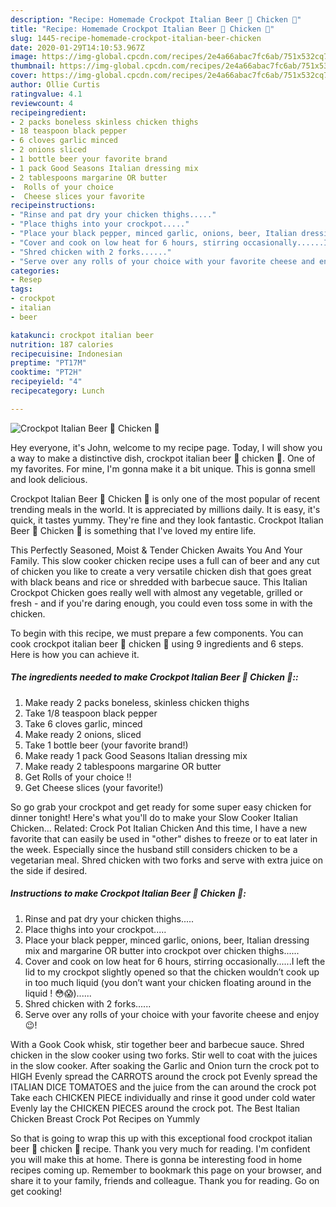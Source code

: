 ```yaml
---
description: "Recipe: Homemade Crockpot Italian Beer 🍺 Chicken 🐔"
title: "Recipe: Homemade Crockpot Italian Beer 🍺 Chicken 🐔"
slug: 1445-recipe-homemade-crockpot-italian-beer-chicken
date: 2020-01-29T14:10:53.967Z
image: https://img-global.cpcdn.com/recipes/2e4a66abac7fc6ab/751x532cq70/crockpot-italian-beer-🍺-chicken-🐔-recipe-main-photo.jpg
thumbnail: https://img-global.cpcdn.com/recipes/2e4a66abac7fc6ab/751x532cq70/crockpot-italian-beer-🍺-chicken-🐔-recipe-main-photo.jpg
cover: https://img-global.cpcdn.com/recipes/2e4a66abac7fc6ab/751x532cq70/crockpot-italian-beer-🍺-chicken-🐔-recipe-main-photo.jpg
author: Ollie Curtis
ratingvalue: 4.1
reviewcount: 4
recipeingredient:
- 2 packs boneless skinless chicken thighs
- 18 teaspoon black pepper
- 6 cloves garlic minced
- 2 onions sliced
- 1 bottle beer your favorite brand
- 1 pack Good Seasons Italian dressing mix
- 2 tablespoons margarine OR butter
-  Rolls of your choice 
-  Cheese slices your favorite
recipeinstructions:
- "Rinse and pat dry your chicken thighs....."
- "Place thighs into your crockpot....."
- "Place your black pepper, minced garlic, onions, beer, Italian dressing mix and margarine OR butter into crockpot over chicken thighs......"
- "Cover and cook on low heat for 6 hours, stirring occasionally......I left the lid to my crockpot slightly opened so that the chicken wouldn’t cook up in too much liquid (you don’t want your chicken floating around in the liquid ! 😳😱)......"
- "Shred chicken with 2 forks......"
- "Serve over any rolls of your choice with your favorite cheese and enjoy 😉!"
categories:
- Resep
tags:
- crockpot
- italian
- beer

katakunci: crockpot italian beer
nutrition: 187 calories
recipecuisine: Indonesian
preptime: "PT17M"
cooktime: "PT2H"
recipeyield: "4"
recipecategory: Lunch

---
```



![Crockpot Italian Beer 🍺 Chicken 🐔](https://img-global.cpcdn.com/recipes/2e4a66abac7fc6ab/751x532cq70/crockpot-italian-beer-🍺-chicken-🐔-recipe-main-photo.jpg)

Hey everyone, it's John, welcome to my recipe page. Today, I will show you a way to make a distinctive dish, crockpot italian beer 🍺 chicken 🐔. One of my favorites. For mine, I'm gonna make it a bit unique. This is gonna smell and look delicious.

Crockpot Italian Beer 🍺 Chicken 🐔 is only one of the most popular of recent trending meals in the world. It is appreciated by millions daily. It is easy, it's quick, it tastes yummy. They're fine and they look fantastic. Crockpot Italian Beer 🍺 Chicken 🐔 is something that I've loved my entire life.

This Perfectly Seasoned, Moist &amp; Tender Chicken Awaits You And Your Family. This slow cooker chicken recipe uses a full can of beer and any cut of chicken you like to create a very versatile chicken dish that goes great with black beans and rice or shredded with barbecue sauce. This Italian Crockpot Chicken goes really well with almost any vegetable, grilled or fresh - and if you&#39;re daring enough, you could even toss some in with the chicken.


To begin with this recipe, we must prepare a few components. You can cook crockpot italian beer 🍺 chicken 🐔 using 9 ingredients and 6 steps. Here is how you can achieve it.

##### The ingredients needed to make Crockpot Italian Beer 🍺 Chicken 🐔::

1. Make ready 2 packs boneless, skinless chicken thighs
1. Take 1/8 teaspoon black pepper
1. Take 6 cloves garlic, minced
1. Make ready 2 onions, sliced
1. Take 1 bottle beer (your favorite brand!)
1. Make ready 1 pack Good Seasons Italian dressing mix
1. Make ready 2 tablespoons margarine OR butter
1. Get  Rolls of your choice !!
1. Get  Cheese slices (your favorite!)


So go grab your crockpot and get ready for some super easy chicken for dinner tonight! Here&#39;s what you&#39;ll do to make your Slow Cooker Italian Chicken… Related: Crock Pot Italian Chicken And this time, I have a new favorite that can easily be used in &#34;other&#34; dishes to freeze or to eat later in the week. Especially since the husband still considers chicken to be a vegetarian meal. Shred chicken with two forks and serve with extra juice on the side if desired. 

##### Instructions to make Crockpot Italian Beer 🍺 Chicken 🐔:

1. Rinse and pat dry your chicken thighs.....
1. Place thighs into your crockpot.....
1. Place your black pepper, minced garlic, onions, beer, Italian dressing mix and margarine OR butter into crockpot over chicken thighs......
1. Cover and cook on low heat for 6 hours, stirring occasionally......I left the lid to my crockpot slightly opened so that the chicken wouldn’t cook up in too much liquid (you don’t want your chicken floating around in the liquid ! 😳😱)......
1. Shred chicken with 2 forks......
1. Serve over any rolls of your choice with your favorite cheese and enjoy 😉!


With a Gook Cook whisk, stir together beer and barbecue sauce. Shred chicken in the slow cooker using two forks. Stir well to coat with the juices in the slow cooker. After soaking the Garlic and Onion turn the crock pot to HIGH Evenly spread the CARROTS around the crock pot Evenly spread the ITALIAN DICE TOMATOES and the juice from the can around the crock pot Take each CHICKEN PIECE individually and rinse it good under cold water Evenly lay the CHICKEN PIECES around the crock pot. The Best Italian Chicken Breast Crock Pot Recipes on Yummly 

So that is going to wrap this up with this exceptional food crockpot italian beer 🍺 chicken 🐔 recipe. Thank you very much for reading. I'm confident you will make this at home. There is gonna be interesting food in home recipes coming up. Remember to bookmark this page on your browser, and share it to your family, friends and colleague. Thank you for reading. Go on get cooking!
